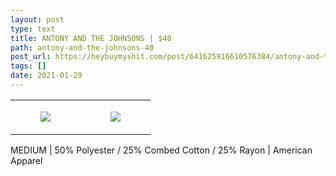 ```yaml
---
layout: post
type: text
title: ANTONY AND THE JOHNSONS | $40
path: antony-and-the-johnsons-40
post_url: https://heybuymyshit.com/post/641625916610576384/antony-and-the-johnsons-40
tags: []
date: 2021-01-29
---
```




<table style="width:100%;"><tr><td style="vertical-align:top;">
      <figure class="tmblr-full" data-orig-height="2048" data-orig-width="1365" data-orig-src="https://concertshirts.netlify.app/shirts/0557/0557-01.jpg"><img src="https://64.media.tumblr.com/1451a80bb5eecc8bcc4cfccf12acdbda/ff11061f62a9c307-ea/s540x810/b8e7ba13c67adb305f640b869d8231abba394908.jpg" data-orig-height="2048" data-orig-width="1365" data-orig-src="https://concertshirts.netlify.app/shirts/0557/0557-01.jpg"/></figure></td>
    <td style="vertical-align:top;">
      <figure class="tmblr-full" data-orig-height="2048" data-orig-width="1365" data-orig-src="https://concertshirts.netlify.app/shirts/0557/0557-02.jpg"><img src="https://64.media.tumblr.com/4c8c5d509badb78704ddbec346958381/ff11061f62a9c307-84/s540x810/365ce14896273d362f960ef0ad804577a4982639.jpg" data-orig-height="2048" data-orig-width="1365" data-orig-src="https://concertshirts.netlify.app/shirts/0557/0557-02.jpg"/></figure></td>
  </tr></table><p>
  MEDIUM | 50% Polyester / 25% Combed Cotton / 25% Rayon | American Apparel
</p>
